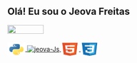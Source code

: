 ## Olá! Eu sou o Jeova Freitas
 <div>
  <a href="https://github.com/jeovadev">
  <img height="60%" width="40%" src="https://github-readme-stats.vercel.app/api/top-langs/?username=jeovadev&layout=compact&langs_count=16&theme=dracula"/>
</div>
<div style="display: inline_block"><br>
  <img align="center" alt="Jeova-Python" height="30" width="40" src="https://raw.githubusercontent.com/devicons/devicon/master/icons/python/python-original.svg">
  <img align="center" alt="jeova-Js" height="30" width="40" src="https://cdn.jsdelivr.net/gh/devicons/devicon@latest/icons/javascript/javascript-plain.svg">
  <img align="center" alt="Jeova-HTML" height="30" width="40" src="https://raw.githubusercontent.com/devicons/devicon/master/icons/html5/html5-original.svg">
  <img align="center" alt="Jeova-CSS" height="30" width="40" src="https://raw.githubusercontent.com/devicons/devicon/master/icons/css3/css3-original.svg">
</div>
